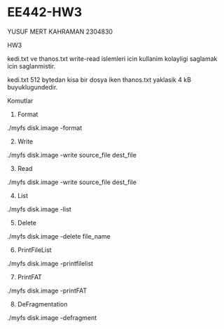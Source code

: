 # EE442-HW3
YUSUF MERT KAHRAMAN 2304830

HW3

kedi.txt ve thanos.txt write-read islemleri icin kullanim kolayligi saglamak icin saglanmistir.

kedi.txt 512 bytedan kisa bir dosya iken thanos.txt yaklasik 4 kB buyuklugundedir.

Komutlar

1) Format 

./myfs disk.image -format

2) Write

./myfs disk.image -write source_file dest_file

3) Read

./myfs disk.image -write source_file dest_file

4) List

./myfs disk.image -list

5) Delete

./myfs disk.image -delete file_name

6) PrintFileList

./myfs disk.image -printfilelist

7) PrintFAT

./myfs disk.image -printFAT

8) DeFragmentation

./myfs disk.image -defragment

